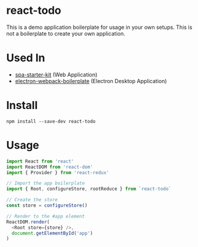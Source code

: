 # react-todo

This is a demo application boilerplate for usage in your own setups. This is not a boilerplate to create your own application.

# Used In

- [spa-starter-kit](https://github.com/vutran/spa-starter-kit/) (Web Application)
- [electron-webpack-boilerplate](https://github.com/vutran/electron-webpack-boilerplate) (Electron Desktop Application)

# Install

````
npm install --save-dev react-todo
````

# Usage

````javascript
import React from 'react'
import ReactDOM from 'react-dom'
import { Provider } from 'react-redux'

// Import the app boilerplate
import { Root, configureStore, rootReduce } from `react-todo`

// Create the store
const store = configureStore()

// Render to the #app element
ReactDOM.render(
  <Root store={store} />,
  document.getElementById('app')
)
````
